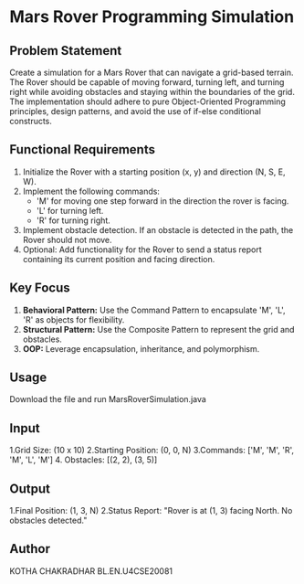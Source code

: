 # Mars Rover Programming Simulation

## Problem Statement
Create a simulation for a Mars Rover that can navigate a grid-based terrain. The Rover should be capable of moving forward, turning left, and turning right while avoiding obstacles and staying within the boundaries of the grid. The implementation should adhere to pure Object-Oriented Programming principles, design patterns, and avoid the use of if-else conditional constructs.

## Functional Requirements
1. Initialize the Rover with a starting position (x, y) and direction (N, S, E, W).
2. Implement the following commands:
    - 'M' for moving one step forward in the direction the rover is facing.
    - 'L' for turning left.
    - 'R' for turning right.
3. Implement obstacle detection. If an obstacle is detected in the path, the Rover should not move.
4. Optional: Add functionality for the Rover to send a status report containing its current position and facing direction.

## Key Focus
1. **Behavioral Pattern:** Use the Command Pattern to encapsulate 'M', 'L', 'R' as objects for flexibility.
2. **Structural Pattern:** Use the Composite Pattern to represent the grid and obstacles.
3. **OOP:** Leverage encapsulation, inheritance, and polymorphism.

## Usage
Download the file and run MarsRoverSimulation.java

## Input
1.Grid Size: (10 x 10)
2.Starting Position: (0, 0, N)
3.Commands: ['M', 'M', 'R', 'M', 'L', 'M']
4. Obstacles: [(2, 2), (3, 5)]

## Output
1.Final Position: (1, 3, N)
2.Status Report: "Rover is at (1, 3) facing North. No obstacles detected."

## Author
KOTHA CHAKRADHAR
BL.EN.U4CSE20081
